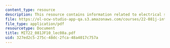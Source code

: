 ```yaml
---
content_type: resource
description: This resource contains information related to electrical systems dynamics.
file: https://ol-ocw-studio-app-qa.s3.amazonaws.com/courses/22-081j-introduction-to-sustainable-energy-fall-2010/327ed2c5275c48dc2fca48a4017c757a_MIT22_081JF10_lec08a.pdf
file_type: application/pdf
resourcetype: Document
title: MIT22_081JF10_lec08a.pdf
uid: 327ed2c5-275c-48dc-2fca-48a4017c757a
---
```

